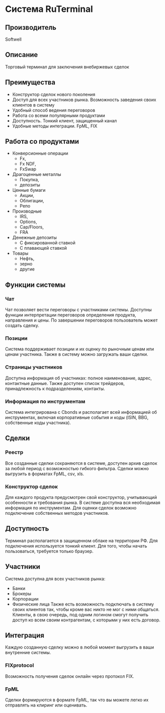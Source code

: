 # Система RuTerminal

## Производитель
Softwell

## Описание
Торговый терминал для заключения внебиржевых сделок

## Преимущества
- Конструктор сделок нового поколения
- Доступ для всех участников рынка. Возможность заведения своих клиентов в систему
- Удобный способ ведения переговоров
- Работа со всеми популярными продуктами
- Доступность. Тонкий клиент, защищенный канал
- Удобные методы интеграции. FpML, FIX

## Работа со продуктами
- Конверсионные операции
    - Fx, 
    - Fx NDF, 
    - FxSwap
- Драгоценные металлы
    - Покупка, 
    - депозиты
- Ценные бумаги
    - Акции, 
    - Облигации, 
    - Репо
- Производные
    - IRS, 
    - Options, 
    - Cap/Floors, 
    - FRA
- Денежные депозиты
    - С фиксированной ставкой
    - С плавающей ставкой
- Товары
    - Нефть, 
    - зерно 
    - другие

## Функции системы
### Чат
Чат позволяет вести переговоры с участниками системы.
Доступны функции интерпретации переговоров определения продукта, направления и цены.
По завершении переговоров пользователь может создать сделку.

### Позиции
Система поддерживает позиции и их оценку по рыночным ценам или ценам участника.
Также в систему можно загружать ваши сделки.

### Страницы участников
Доступна информация об участниках: полное наименование, адрес, контактные данные.
Также доступен список трейдеров, принадлежность к подразделениям, контакты.

### Информация по инструментам
Система интегрирована с Cbonds и располагает всей информацией об инструментах, включая корпоративные события и коды (ISIN, BBG, собственные коды участника).

## Сделки
### Реестр
Все созданные сделки сохраняются в системе, доступен архив сделок за любой период с возможностью гибкого фильтра.
Сделки можно выгрузить в форматах FpML, csv, xls.

### Конструктор сделок
Для каждого продукта предусмотрен свой конструктор, учитывающий особенности и требования рынка.
В системе доступна вся необходимая информация по инструментам. Для оценки сделок возможно подключение собственных методов участников.

## Доступность
Терминал располагается в защищенном облаке на территории РФ.
Для подключения используется тонкий клиент.
Для того, чтобы начать пользоваться, требуется только браузер.

## Участники
Система доступна для всех участников рынка:
- Банки
- Брокеры
- Корпорации
- Физические лица
Также есть возможность подключать в систему своих клиентов так, чтобы кроме вас никто не мог с ними общаться.
Клиенты, в свою очередь, под одним логином смогут получить доступ ко всем своим контрагентам, с которыми у них есть договор.

## Интеграция
Каждую созданную сделку можно в любой момент выгрузить в ваши внутренние системы.

### FIXprotocol
Возможность получения сделок онлайн через протокол FIX.

### FpML
Сделки формируются в формате FpML, так что вы можете легко их отправлять на клиринг или оценивать.